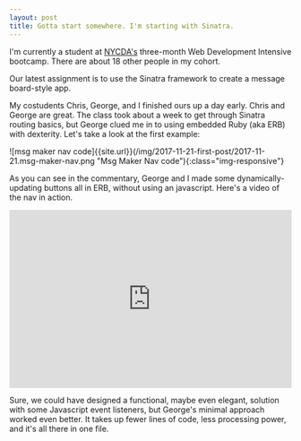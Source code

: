 ```yaml
---
layout: post
title: Gotta start somewhere. I'm starting with Sinatra.
---
```


I'm currently a student at [NYCDA's](http://nycda.com) three-month Web Development Intensive bootcamp. There are about 18 other people in my cohort.

Our latest assignment is to use the Sinatra framework to create a message board-style app.

My costudents Chris, George, and I finished ours up a day early. Chris and George are great. The class took about a week to get through Sinatra routing basics, but George clued me in to using embedded Ruby (aka ERB) with dexterity.
Let's take a look at the first example:

![msg maker nav code]{{site.url}}(/img/2017-11-21-first-post/2017-11-21.msg-maker-nav.png "Msg Maker Nav code"){:class="img-responsive"}

As you can see in the commentary, George and I made some dynamically-updating buttons all in ERB, without using an javascript. Here's a video of the nav in action.

<div style="width:100%;height:0;padding-bottom:63%;position:relative;"><iframe src="https://giphy.com/embed/xUNd9LkX4s4Myu24GQ" width="100%" height="100%" style="position:absolute" frameBorder="0" class="giphy-embed" allowFullScreen></iframe></div>

Sure, we could have designed a functional, maybe even elegant, solution with some Javascript event listeners, but George's minimal approach worked even better. It takes up fewer lines of code, less processing power, and it's all there in one file.
